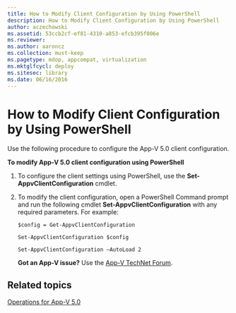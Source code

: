 ```yaml
---
title: How to Modify Client Configuration by Using PowerShell
description: How to Modify Client Configuration by Using PowerShell
author: aczechowski
ms.assetid: 53ccb2cf-ef81-4310-a853-efcb395f006e
ms.reviewer:
ms.author: aaroncz
ms.collection: must-keep
ms.pagetype: mdop, appcompat, virtualization
ms.mktglfcycl: deploy
ms.sitesec: library
ms.date: 06/16/2016
---
```



# How to Modify Client Configuration by Using PowerShell


Use the following procedure to configure the App-V 5.0 client configuration.

**To modify App-V 5.0 client configuration using PowerShell**

1.  To configure the client settings using PowerShell, use the **Set-AppvClientConfiguration** cmdlet.

2.  To modify the client configuration, open a PowerShell Command prompt and run the following cmdlet **Set-AppvClientConfiguration** with any required parameters. For example:

    `$config = Get-AppvClientConfiguration`

    `Set-AppvClientConfiguration $config`

    `Set-AppvClientConfiguration –AutoLoad 2`

    **Got an App-V issue?** Use the [App-V TechNet Forum](https://social.technet.microsoft.com/Forums/home?forum=mdopappv).

## Related topics


[Operations for App-V 5.0](operations-for-app-v-50.md)

 

 





